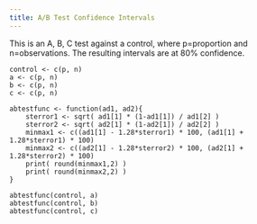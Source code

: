```yaml
---
title: A/B Test Confidence Intervals
---
```


This is an A, B, C test against a control, where p=proportion and n=observations. The resulting intervals are at 80% confidence.

	control <- c(p, n) 
	a <- c(p, n) 
	b <- c(p, n) 
	c <- c(p, n) 

	abtestfunc <- function(ad1, ad2){
      	sterror1 <- sqrt( ad1[1] * (1-ad1[1]) / ad1[2] )
      	sterror2 <- sqrt( ad2[1] * (1-ad2[1]) / ad2[2] )
      	minmax1 <- c((ad1[1] - 1.28*sterror1) * 100, (ad1[1] + 1.28*sterror1) * 100)
      	minmax2 <- c((ad2[1] - 1.28*sterror2) * 100, (ad2[1] + 1.28*sterror2) * 100)
      	print( round(minmax1,2) )
      	print( round(minmax2,2) )
	}

	abtestfunc(control, a)
	abtestfunc(control, b)
	abtestfunc(control, c)